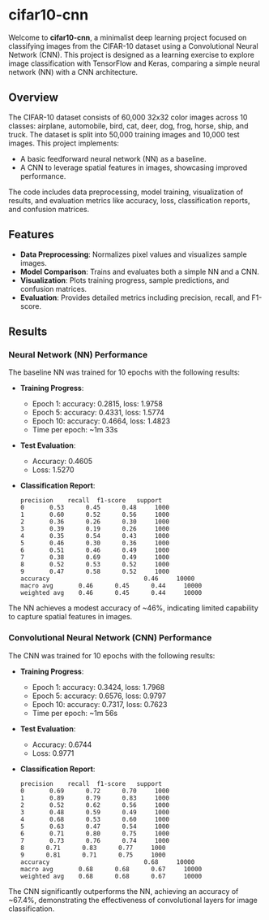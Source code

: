 # cifar10-cnn

Welcome to **cifar10-cnn**, a minimalist deep learning project focused on classifying images from the CIFAR-10 dataset using a Convolutional Neural Network (CNN). This project is designed as a learning exercise to explore image classification with TensorFlow and Keras, comparing a simple neural network (NN) with a CNN architecture.

## Overview

The CIFAR-10 dataset consists of 60,000 32x32 color images across 10 classes: airplane, automobile, bird, cat, deer, dog, frog, horse, ship, and truck. The dataset is split into 50,000 training images and 10,000 test images. This project implements:
- A basic feedforward neural network (NN) as a baseline.
- A CNN to leverage spatial features in images, showcasing improved performance.

The code includes data preprocessing, model training, visualization of results, and evaluation metrics like accuracy, loss, classification reports, and confusion matrices.

## Features
- **Data Preprocessing**: Normalizes pixel values and visualizes sample images.
- **Model Comparison**: Trains and evaluates both a simple NN and a CNN.
- **Visualization**: Plots training progress, sample predictions, and confusion matrices.
- **Evaluation**: Provides detailed metrics including precision, recall, and F1-score.

## Results

### Neural Network (NN) Performance
The baseline NN was trained for 10 epochs with the following results:

- **Training Progress**:
  - Epoch 1: accuracy: 0.2815, loss: 1.9758
  - Epoch 5: accuracy: 0.4331, loss: 1.5774
  - Epoch 10: accuracy: 0.4664, loss: 1.4823
  - Time per epoch: ~1m 33s

- **Test Evaluation**:
  - Accuracy: 0.4605
  - Loss: 1.5270

- **Classification Report**:
  ```
  precision    recall  f1-score   support
  0       0.53      0.45      0.48     1000
  1       0.60      0.52      0.56     1000
  2       0.36      0.26      0.30     1000
  3       0.39      0.19      0.26     1000
  4       0.35      0.54      0.43     1000
  5       0.46      0.30      0.36     1000
  6       0.51      0.46      0.49     1000
  7       0.38      0.69      0.49     1000
  8       0.52      0.53      0.52     1000
  9       0.47      0.58      0.52     1000
  accuracy                          0.46     10000
  macro avg       0.46      0.45      0.44     10000
  weighted avg    0.46      0.45      0.44     10000
  ```

The NN achieves a modest accuracy of ~46%, indicating limited capability to capture spatial features in images.

### Convolutional Neural Network (CNN) Performance
The CNN was trained for 10 epochs with the following results:

- **Training Progress**:
  - Epoch 1: accuracy: 0.3424, loss: 1.7968
  - Epoch 5: accuracy: 0.6576, loss: 0.9797
  - Epoch 10: accuracy: 0.7317, loss: 0.7623
  - Time per epoch: ~1m 56s

- **Test Evaluation**:
  - Accuracy: 0.6744
  - Loss: 0.9771

- **Classification Report**:
  ```
  precision    recall  f1-score   support
  0       0.69      0.72      0.70     1000
  1       0.89      0.79      0.83     1000
  2       0.52      0.62      0.56     1000
  3       0.48      0.59      0.49     1000
  4       0.68      0.53      0.60     1000
  5       0.63      0.47      0.54     1000
  6       0.71      0.80      0.75     1000
  7       0.73      0.76      0.74     1000
  8      0.71      0.83      0.77     1000
  9      0.81      0.71      0.75     1000
  accuracy                          0.68     10000
  macro avg       0.68      0.68      0.67     10000
  weighted avg    0.68      0.68      0.67     10000
  ```

The CNN significantly outperforms the NN, achieving an accuracy of ~67.4%, demonstrating the effectiveness of convolutional layers for image classification.
